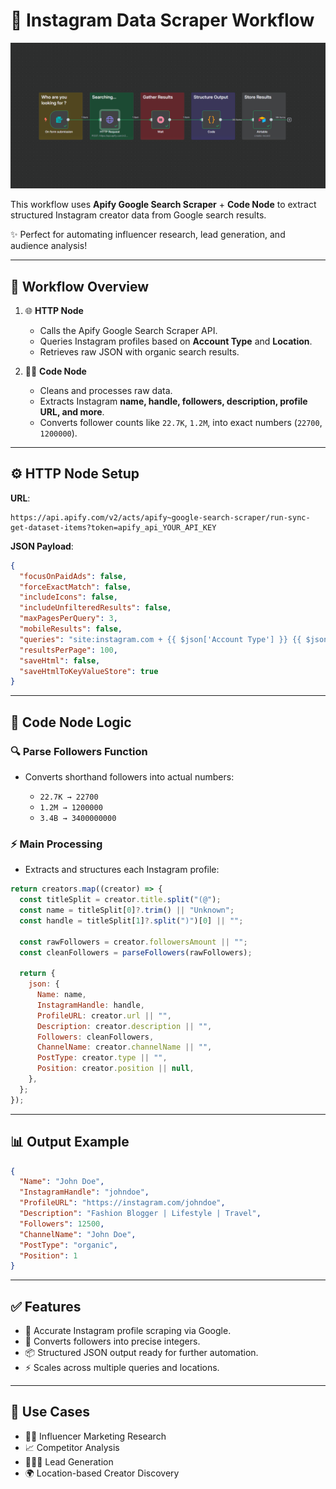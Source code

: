 # 🚀 Instagram Data Scraper Workflow

![Instagram Data Scrapper Workflow](./works.png)

This workflow uses **Apify Google Search Scraper** + **Code Node** to extract structured Instagram creator data from Google search results.

✨ Perfect for automating influencer research, lead generation, and audience analysis!

---

## 🔗 **Workflow Overview**

1. 🌐 **HTTP Node**

   - Calls the Apify Google Search Scraper API.
   - Queries Instagram profiles based on **Account Type** and **Location**.
   - Retrieves raw JSON with organic search results.

2. 🧑‍💻 **Code Node**

   - Cleans and processes raw data.
   - Extracts Instagram **name, handle, followers, description, profile URL, and more**.
   - Converts follower counts like `22.7K`, `1.2M`, into exact numbers (`22700`, `1200000`).

---

## ⚙️ **HTTP Node Setup**

**URL**:

```
https://api.apify.com/v2/acts/apify~google-search-scraper/run-sync-get-dataset-items?token=apify_api_YOUR_API_KEY
```

**JSON Payload**:

```json
{
  "focusOnPaidAds": false,
  "forceExactMatch": false,
  "includeIcons": false,
  "includeUnfilteredResults": false,
  "maxPagesPerQuery": 3,
  "mobileResults": false,
  "queries": "site:instagram.com + {{ $json['Account Type'] }} {{ $json.Location }}",
  "resultsPerPage": 100,
  "saveHtml": false,
  "saveHtmlToKeyValueStore": true
}
```

---

## 📝 **Code Node Logic**

### 🔍 Parse Followers Function

- Converts shorthand followers into actual numbers:

  - `22.7K → 22700`
  - `1.2M → 1200000`
  - `3.4B → 3400000000`

### ⚡ Main Processing

- Extracts and structures each Instagram profile:

```javascript
return creators.map((creator) => {
  const titleSplit = creator.title.split("(@");
  const name = titleSplit[0]?.trim() || "Unknown";
  const handle = titleSplit[1]?.split(")")[0] || "";

  const rawFollowers = creator.followersAmount || "";
  const cleanFollowers = parseFollowers(rawFollowers);

  return {
    json: {
      Name: name,
      InstagramHandle: handle,
      ProfileURL: creator.url || "",
      Description: creator.description || "",
      Followers: cleanFollowers,
      ChannelName: creator.channelName || "",
      PostType: creator.type || "",
      Position: creator.position || null,
    },
  };
});
```

---

## 📊 **Output Example**

```json
{
  "Name": "John Doe",
  "InstagramHandle": "johndoe",
  "ProfileURL": "https://instagram.com/johndoe",
  "Description": "Fashion Blogger | Lifestyle | Travel",
  "Followers": 12500,
  "ChannelName": "John Doe",
  "PostType": "organic",
  "Position": 1
}
```

---

## ✅ **Features**

- 🔎 Accurate Instagram profile scraping via Google.
- 🔢 Converts followers into precise integers.
- 📦 Structured JSON output ready for further automation.
- ⚡ Scales across multiple queries and locations.

---

## 🚀 Use Cases

- 👩‍💼 Influencer Marketing Research
- 📈 Competitor Analysis
- 🧑‍🤝‍🧑 Lead Generation
- 🌍 Location-based Creator Discovery
